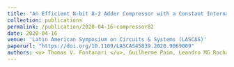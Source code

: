```yaml
---
title: "An Efficient N-bit 8-2 Adder Compressor with a Constant Internal Carry Propagation Delay"
collection: publications
permalink: /publication/2020-04-16-compressor82
date: 2020-04-16
venue: 'Latin American Symposium on Circuits & Systems (LASCAS)'
paperurl: "https://doi.org/10.1109/LASCAS45839.2020.9069009"
authors: <u> Thomas V. Fontanari </u>, Guilherme Paim, Leandro MG Rocha, Patricia Ucker, Eduardo AC da Costa, Sergio Bampi
---
```

